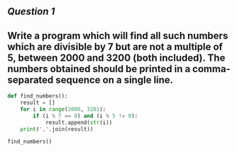 *Question 1*
-------
Write a program which will find all such numbers which are divisible by 7 but are not a multiple of 5, between 2000 and 3200 (both included).
The numbers obtained should be printed in a comma-separated sequence on a single line.
-------
```python
def find_numbers():
    result = []
    for i in range(2000, 3201):
        if (i % 7 == 0) and (i % 5 != 0):
            result.append(str(i))
    print(','.join(result))

find_numbers()
```
